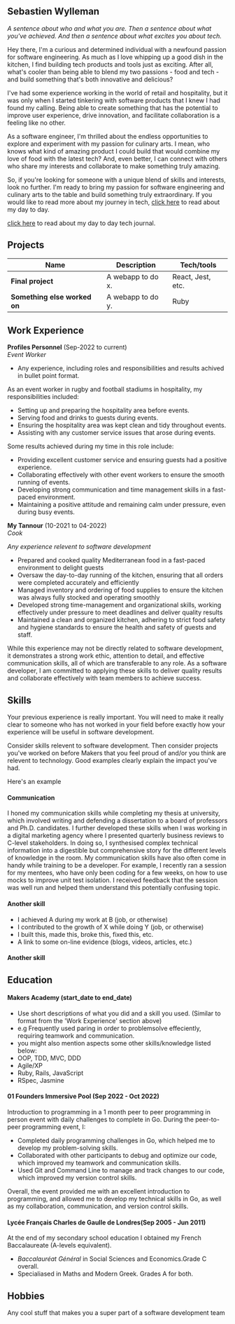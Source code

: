 ## Sebastien Wylleman

*A sentence about who and what you are. Then a sentence about what you've achieved. And then a sentence about what excites you about tech.*

Hey there, I'm a curious and determined individual with a newfound passion for software engineering. As much as I love whipping up a good dish in the kitchen, I find building tech products and tools just as exciting. After all, what's cooler than being able to blend my two passions - food and tech - and build something that's both innovative and delicious? 

I've had some experience working in the world of retail and hospitality, but it was only when I started tinkering with software products that I knew I had found my calling. Being able to create something that has the potential to improve user experience, drive innovation, and facilitate collaboration is a feeling like no other. 

As a software engineer, I'm thrilled about the endless opportunities to explore and experiment with my passion for culinary arts. I mean, who knows what kind of amazing product I could build that would combine my love of food with the latest tech? And, even better, I can connect with others who share my interests and collaborate to make something truly amazing.

So, if you're looking for someone with a unique blend of skills and interests, look no further. I'm ready to bring my passion for software engineering and culinary arts to the table and build something truly extraordinary. If you would like to read more about my journey in tech, <a href="https://twitter.com/SebJWylleman" target="_blank">click here</a> to read about my day to day.

[click here](https://twitter.com/SebJWylleman) to read about my day to day tech journal.

## Projects

| Name                         | Description       | Tech/tools        |
| ---------------------------- | ----------------- | ----------------- |
| **Final project**            | A webapp to do x. | React, Jest, etc. |
| **Something else worked on** | A webapp to do y. | Ruby              |

## Work Experience

**Profiles Personnel** (Sep-2022 to current)  
_Event Worker_

- Any experience, including roles and responsibilities and results achived in bullet point format.

As an event worker in rugby and football stadiums in hospitality, my responsibilities included:

- Setting up and preparing the hospitality area before events.
- Serving food and drinks to guests during events.
- Ensuring the hospitality area was kept clean and tidy throughout events.
- Assisting with any customer service issues that arose during events.

Some results achieved during my time in this role include:

- Providing excellent customer service and ensuring guests had a positive experience.
- Collaborating effectively with other event workers to ensure the smooth running of events.
- Developing strong communication and time management skills in a fast-paced environment.
- Maintaining a positive attitude and remaining calm under pressure, even during busy events.

**My Tannour** (10-2021 to 04-2022)  
_Cook_

*Any experience relevent to software development*

- Prepared and cooked quality Mediterranean food in a fast-paced environment to delight guests
- Oversaw the day-to-day running of the kitchen, ensuring that all orders were completed accurately and efficiently
- Managed inventory and ordering of food supplies to ensure the kitchen was always fully stocked and operating smoothly
- Developed strong time-management and organizational skills, working effectively under pressure to meet deadlines and deliver quality results
- Maintained a clean and organized kitchen, adhering to strict food safety and hygiene standards to ensure the health and safety of guests and staff.

While this experience may not be directly related to software development, it demonstrates a strong work ethic, attention to detail, and effective communication skills, all of which are transferable to any role. As a software developer, I am committed to applying these skills to deliver quality results and collaborate effectively with team members to achieve success.


## Skills

Your previous experience is really important. You will need to make it really clear to someone who has not worked in your field before exactly how your experience will be useful in software development.

Consider skills relevent to software development. Then consider projects you've worked on before Makers that you feel proud of and/or you think are relevent to technology. Good examples clearly explain the impact you've had. 


Here's an example

#### Communication
I honed my communication skills while completing my thesis at university, which involved writing and defending a dissertation to a board of professors and Ph.D. candidates. I further developed these skills when I was working in a digital marketing agency where I presented quarterly business reviews to C-level stakeholders. In doing so, I synthesised complex technical information into a digestible but comprehensive story for the different levels of knowledge in the room. My communication skills have also often come in handy while training to be a developer. For example, I recently ran a session for my mentees, who have only been coding for a few weeks, on how to use mocks to improve unit test isolation. I received feedback that the session was well run and helped them understand this potentially confusing topic.

#### Another skill

- I achieved A during my work at B (job, or otherwise)
- I contributed to the growth of X while doing Y (job, or otherwise)
- I built this, made this, broke this, fixed this, etc.
- A link to some on-line evidence (blogs, videos, articles, etc.)

#### Another skill


## Education

#### Makers Academy (start_date to end_date)
- Use short descriptions of what you did and a skill you used. (Similar to format from the 'Work Experience' section above)
- e.g Frequently used paring in order to problemsolve effeciently, requiring teamwork and communication.
- you might also mention aspects some other skills/knowledge listed below: 
- OOP, TDD, MVC, DDD
- Agile/XP
- Ruby, Rails, JavaScript
- RSpec, Jasmine

#### 01 Founders Immersive Pool (Sep 2022 - Oct 2022)
Introduction to programming in a 1 month peer to peer programming in person event with daily challenges to complete in Go. During the peer-to-peer programming event, I:

- Completed daily programming challenges in Go, which helped me to develop my problem-solving skills.
- Collaborated with other participants to debug and optimize our code, which improved my teamwork and communication skills.
- Used Git and Command Line to manage and track changes to our code, which improved my version control skills.

Overall, the event provided me with an excellent introduction to programming, and allowed me to develop my technical skills in Go, as well as my collaboration, communication, and version control skills.

#### Lycée Français Charles de Gaulle de Londres(Sep 2005 - Jun 2011)
At the end of my secondary school education I obtained my French Baccalaureate (A-levels equivalent).
- *Baccalauréat Général* in Social Sciences and Economics.Grade C overall.
- Specialiased in Maths and Modern Greek. Grades A for both. 

## Hobbies

Any cool stuff that makes you a super part of a software development team
